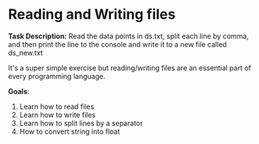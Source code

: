 # Reading and Writing files 

**Task Description:** Read the data points in ds.txt, split each line by comma, and then print the line to the console and write it to a new file called ds_new.txt

It's a super simple exercise but reading/writing files are an essential part of every programming language.  

**Goals**: 

1. Learn how to read files 
2. Learn how to write files 
3. Learn how to split lines by a separator 
4. How to convert string into float

